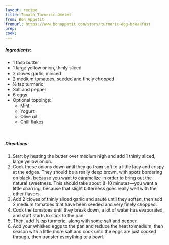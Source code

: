 ```yaml
---
layout: recipe
title: Tomato Turmeric Omelet
from: Bon Appetit
fromurl: https://www.bonappetit.com/story/turmeric-egg-breakfast
prep: 
cook: 
---
```


##### Ingredients:

* 1 tbsp butter
* 1 large yellow onion, thinly sliced
* 2 cloves garlic, minced
* 2 medium tomatoes, seeded and finely chopped
* ½ tsp turmeric
* Salt and pepper
* 6 eggs
* Optional toppings:
    * Mint
    * Yogurt
    * Olive oil
    * Chili flakes

<br>

##### Directions:

1. Start by heating the butter over medium high and add 1 thinly sliced, large yellow onion. 
2. Cook these onions down until they go from soft to a little lacy and crispy at the edges. They should be a really deep brown, with spots bordering on black, because you want to caramelize in order to bring out the natural sweetness. This should take about 8–10 minutes—you want a little charring, because that slight bitterness goes really well with the other flavors.
3. Add 2 cloves of thinly sliced garlic and sauté until they soften, then add 2 medium tomatoes that have been seeded and very finely chopped. 
4. Cook the tomatoes until they break down, a lot of water has evaporated, and stuff starts to stick to the pan. 
5. Then, add ½ tsp turmeric, along with some salt and pepper. 
6. Add your whisked eggs to the pan and reduce the heat to medium, then season with a little more salt and cook until the eggs are just cooked through, then transfer everything to a bowl. 
